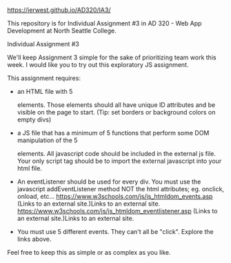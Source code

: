 https://jerwest.github.io/AD320/IA3/

This repository is for Individual Assignment #3 in AD 320 - Web App Development at North Seattle College.

Individual Assignment #3

We'll keep Assignment 3 simple for the sake of prioritizing team work this week. I would like you to try out this exploratory JS assignment.

This assignment requires:
- an HTML file with 5 <div> elements. Those elements should all have unique ID attributes and be visible on the page to start. (Tip: set borders or background colors on empty divs)

- a JS file that has a minimum of 5 functions that perform some DOM manipulation of the 5 <div> elements. All javascript code should be included in the external js file. Your only script tag should be to import the external javascript into your html file.

- An eventListener should be used for every div. You must use the javascript addEventListener method NOT the html attributes; eg. onclick, onload, etc...
https://www.w3schools.com/js/js_htmldom_events.asp (Links to an external site.)Links to an external site.
https://www.w3schools.com/js/js_htmldom_eventlistener.asp (Links to an external site.)Links to an external site.

- You must use 5 different events. They can't all be "click". Explore the links above.

Feel free to keep this as simple or as complex as you like.
